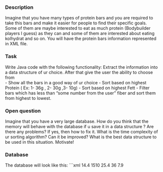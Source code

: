### Description<br>
Imagine that you have many types of protein bars and you are required to take this bars and make it easier for people to find their specific goals. Some of them are maybe interested to eat as much protein (Bodybuilder players I guess) as they can and some of them are interested about eating kolhydrat and so on.
You will have the protein bars information represented in XML file.


### Task<br>
Write Java code with the following functionality:
   Extract the information into a data structure of ur choice.
   After that give the user the ability to choose from  
           -  Show all the bars in a good way of ur choice
           -  Sort based on highest Protein ( Ex: 1- 36g , 2- 30g ,3- 10g)
           -  Sort based on highest Fett
           -  Filter bars which has less than “some number from the user” fiber and sort them from    highest to lowest.
   
  
### Open question<br>
Imagine that you have a very large database. How do you think that the memory will behave with the database if u save it in a data structure ? Are there any problems? If yes, then how to fix it. 
What is the time complexity of ur sorting algorithm? Can it be improved?
What is the best data structure to be used in this situation. Motivate!


### Database<br>
The database will look like this:
´´´xml
<products>
	<barebellsProteinBar>
		<fett>14.4</fett>
		<energi>1510</energi>
		<kolhydrat>25.4</kolhydrat>
		<protein>36</protein>
		<fiber>7.9</fiber>
	</barebellsProteinBar>
</products>




